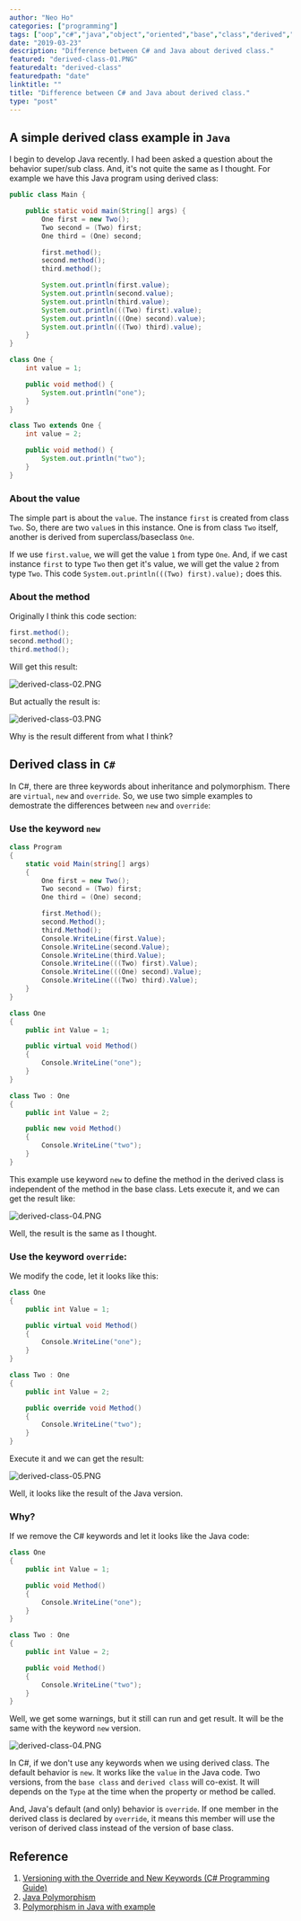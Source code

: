 ```yaml
---
author: "Neo Ho"
categories: ["programming"]
tags: ["oop","c#","java","object","oriented","base","class","derived","sub","super"]
date: "2019-03-23"
description: "Difference between C# and Java about derived class."
featured: "derived-class-01.PNG"
featuredalt: "derived-class"
featuredpath: "date"
linktitle: ""
title: "Difference between C# and Java about derived class."
type: "post"
---
```


## A simple derived class example in `Java`

I begin to develop Java recently. I had been asked a question about the behavior super/sub class. And, it's not quite the same as I thought. For example we have this Java program using derived class:

```java
public class Main {

    public static void main(String[] args) {
        One first = new Two();
        Two second = (Two) first;
        One third = (One) second;

        first.method();
        second.method();
        third.method();

        System.out.println(first.value);
        System.out.println(second.value);
        System.out.println(third.value);
        System.out.println(((Two) first).value);
        System.out.println(((One) second).value);
        System.out.println(((Two) third).value);
    }
}

class One {
    int value = 1;

    public void method() {
        System.out.println("one");
    }
}

class Two extends One {
    int value = 2;

    public void method() {
        System.out.println("two");
    }
}
```

### About the value

The simple part is about the `value`. The instance `first` is created from class `Two`. So, there are two `value`s in this instance. One is from class `Two` itself, another is derived from superclass/baseclass `One`.

If we use `first.value`, we will get the value `1` from type `One`. And, if we cast instance `first` to type `Two` then get it's value, we will get the value `2` from type `Two`. This code `System.out.println(((Two) first).value);` does this.

### About the method

Originally I think this code section:

```java
first.method();
second.method();
third.method();
```

Will get this result:

![derived-class-02.PNG](/img/2019/03/derived-class-02.PNG)

But actually the result is:

![derived-class-03.PNG](/img/2019/03/derived-class-03.PNG)

Why is the result different from what I think?

## Derived class in `C#`

In C#, there are three keywords about inheritance and polymorphism. There are `virtual`, `new` and `override`. So, we use two simple examples to demostrate the differences between `new` and `override`:

### Use the keyword `new`

```csharp
class Program
{
    static void Main(string[] args)
    {
        One first = new Two();
        Two second = (Two) first;
        One third = (One) second;

        first.Method();
        second.Method();
        third.Method();
        Console.WriteLine(first.Value);
        Console.WriteLine(second.Value);
        Console.WriteLine(third.Value);
        Console.WriteLine(((Two) first).Value);
        Console.WriteLine(((One) second).Value);
        Console.WriteLine(((Two) third).Value);
    }
}

class One
{
    public int Value = 1;

    public virtual void Method()
    {
        Console.WriteLine("one");
    }
}

class Two : One
{
    public int Value = 2;

    public new void Method()
    {
        Console.WriteLine("two");
    }
}
```

This example use keyword `new` to define the method in the derived class is independent of the method in the base class. Lets execute it, and we can get the result like:

![derived-class-04.PNG](/img/2019/03/derived-class-04.PNG)

Well, the result is the same as I thought.

### Use the keyword `override`:

We modify the code, let it looks like this:

```csharp
class One
{
    public int Value = 1;

    public virtual void Method()
    {
        Console.WriteLine("one");
    }
}

class Two : One
{
    public int Value = 2;

    public override void Method()
    {
        Console.WriteLine("two");
    }
}
```

Execute it and we can get the result:

![derived-class-05.PNG](/img/2019/03/derived-class-05.PNG)

Well, it looks like the result of the Java version.

### Why?

If we remove the C# keywords and let it looks like the Java code:

```csharp
class One
{
    public int Value = 1;

    public void Method()
    {
        Console.WriteLine("one");
    }
}

class Two : One
{
    public int Value = 2;

    public void Method()
    {
        Console.WriteLine("two");
    }
}
```

Well, we get some warnings, but it still can run and get result. It will be the same with the keyword `new` version.

![derived-class-04.PNG](/img/2019/03/derived-class-04.PNG)

In C#, if we don't use any keywords when we using derived class. The default behavior is `new`. It works like the `value` in the Java code. Two versions, from the `base class` and `derived class` will co-exist. It will depends on the `Type` at the time when the property or method be called.

And, Java's default (and only) behavior is `override`. If one member in the derived class is declared by `override`, it means this member will use the verison of derived class instead of the version of base class.

## Reference
1. [Versioning with the Override and New Keywords (C# Programming Guide)](https://docs.microsoft.com/zh-tw/dotnet/csharp/programming-guide/classes-and-structs/versioning-with-the-override-and-new-keywords)
2. [Java Polymorphism](https://www.w3schools.com/java/java_polymorphism.asp)
3. [Polymorphism in Java with example](https://beginnersbook.com/2013/03/polymorphism-in-java/)